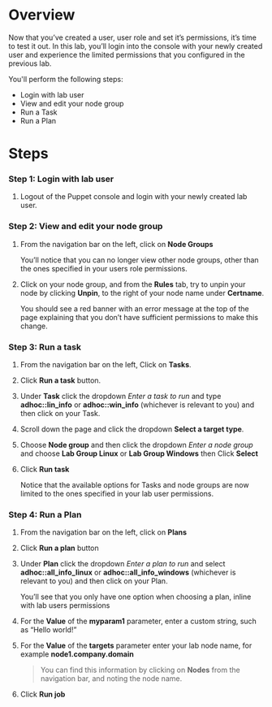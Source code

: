 # Overview

Now that you’ve created a user, user role and set it’s permissions, it’s time to test it out. In this lab, you’ll login into the console with your newly created user and experience the limited permissions that you configured in the previous lab.

You'll perform the following steps:

* Login with lab user
* View and edit your node group
* Run a Task
* Run a Plan

# Steps

### Step 1: Login with lab user

1. Logout of the Puppet console and login with your newly created lab user.

### Step 2: View and edit your node group

1. From the navigation bar on the left, click on **Node Groups**

   You’ll notice that you can no longer view other node groups, other than the ones specified in your users role permissions. 

2. Click on your node group, and from the **Rules** tab, try to unpin your node by clicking **Unpin**, to the right of your node name under **Certname**.

   You should see a red banner with an error message at the top of the page explaining that you don’t have sufficient permissions to make this change.


### Step 3: Run a task

1. From the navigation bar on the left, Click on **Tasks**.
2. Click **Run a task** button.
3. Under **Task** click the dropdown _Enter a task to run_ and type **adhoc::lin_info** or **adhoc::win_info** (whichever is relevant to you) and then click on your Task.
4. Scroll down the page and click the dropdown **Select a target type**.
5. Choose **Node group** and then click the dropdown _Enter a node group_ and choose **Lab Group Linux** or **Lab Group Windows** then Click **Select**
6. Click **Run task**

   Notice that the available options for Tasks and node groups are now limited to the ones specified in your lab user permissions.


### Step 4: Run a Plan

1. From the navigation bar on the left, click on **Plans**
2. Click **Run a plan** button
3. Under **Plan** click the dropdown _Enter a plan to run_ and select **adhoc::all_info_linux** or **adhoc::all_info_windows** (whichever is relevant to you) and then click on your Plan.

   You’ll see that you only have one option when choosing a plan, inline with lab users permissions

4. For the **Value** of the **myparam1** parameter, enter a custom string, such as “Hello world!”
5. For the **Value** of the **targets** parameter enter your lab node name, for example **node1.company.domain**

   > You can find this information by clicking on **Nodes** from the navigation bar, and noting the node name.

6. Click **Run job**